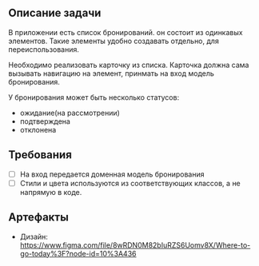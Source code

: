## Описание задачи

В приложении есть список бронирований. он состоит из одинкавых элементов.
Такие элементы удобно создавать отдельно, для переиспользования.

Необходимо реализовать карточку из списка.
Карточка должна сама вызывать навигацию на элемент, принмать на вход модель бронирования.

У бронирования может быть несколько статусов:
- ожидание(на рассмотрении)
- подтверждена
- отклонена

## Требования

* [ ] На вход передается доменная модель бронирования
* [ ] Стили и цвета используются из соответствующих классов, а не напрямую в коде.

## Артефакты

- Дизайн: https://www.figma.com/file/8wRDN0M82bIuRZS6Uomv8X/Where-to-go-today%3F?node-id=10%3A436